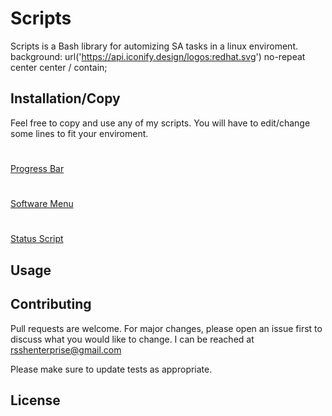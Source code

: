 # Scripts

Scripts is a Bash library for automizing SA tasks in a linux enviroment. background: url('https://api.iconify.design/logos:redhat.svg') no-repeat center center / contain;

## Installation/Copy

Feel free to copy and use any of my scripts. You will have to edit/change some lines to fit your enviroment.
#
<span class="iconify" data-icon="mdi-redhat" data-inline="false"></span> [Progress Bar](https://github.com/oddotter/Scripts/blob/master/Progress%20Bar)
#
<span class="iconify" data-icon="mdi-redhat" data-inline="false"></span>[Software Menu](https://github.com/oddotter/Scripts/blob/master/Software_Menu) 
#
<span class="iconify" data-icon="mdi-redhat" data-inline="false"></span>[Status Script](https://github.com/oddotter/Scripts/blob/master/status_rhel) 

## Usage


## Contributing
Pull requests are welcome. For major changes, please open an issue first to discuss what you would like to change. I can be reached at rsshenterprise@gmail.com 

Please make sure to update tests as appropriate.

## License
